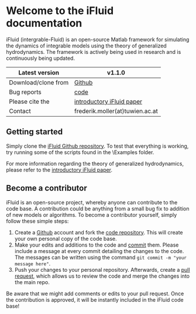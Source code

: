 # Welcome to the iFluid documentation

iFluid (intergrable-Fluid) is an open-source Matlab framework for simulating the dynamics of integrable models using the theory of generalized hydrodynamics. The framework is actively being used in research and is continuously being updated.  

| Latest version 	|  **v1.1.0** 	|
|----------------	|---	|
| Download/clone from     	|  [Github](https://github.com/integrableFluid/iFluidMatlab) 	|
| Bug reports    	|  [code](https://github.com/integrableFluid/iFluidMatlab/issues) 	|
| Please cite the   | [introductory iFluid paper](https://www.scipost.org/SciPostPhys.8.3.041) |
| Contact           | frederik.moller(at)tuwien.ac.at |

## Getting started

Simply clone the [iFluid Github repository](https://github.com/integrableFluid/iFluidMatlab). To test that everything is working, try running some of the scripts found in the \Examples folder.

For more information regarding the theory of generalized hydrodynamics, please refer to the [introductory iFluid paper](https://www.scipost.org/SciPostPhys.8.3.041).


## Become a contributor

iFluid is an open-source project, whereby anyone can contribute to the code base. A contribution could be anything from a small bug fix to addition of new models or algorithms. To become a contributor yourself, simply follow these simple steps:

  1. Create a [Github](https://github.com/) account and fork the [code repository](https://github.com/integrableFluid/iFluidMatlab). This will create your own personal copy of the code base.
  2. Make your edits and additions to the code and [commit](https://git-scm.com/book/en/v2/Git-Basics-Recording-Changes-to-the-Repository#Committing-Your-Changes) them. Please include a message at every commit detailing the changes to the code. The messages can be written using the command `git commit -m "your message here"`.
  3. Push your changes to your personal repository. Afterwards, create a [pull request](https://help.github.com/en/github/collaborating-with-issues-and-pull-requests/creating-a-pull-request), which allows us to review the code and merge the changes into the main repo.

Be aware that we might add comments or edits to your pull request. Once the contribution is approved, it will be instantly included in the iFluid code base! 